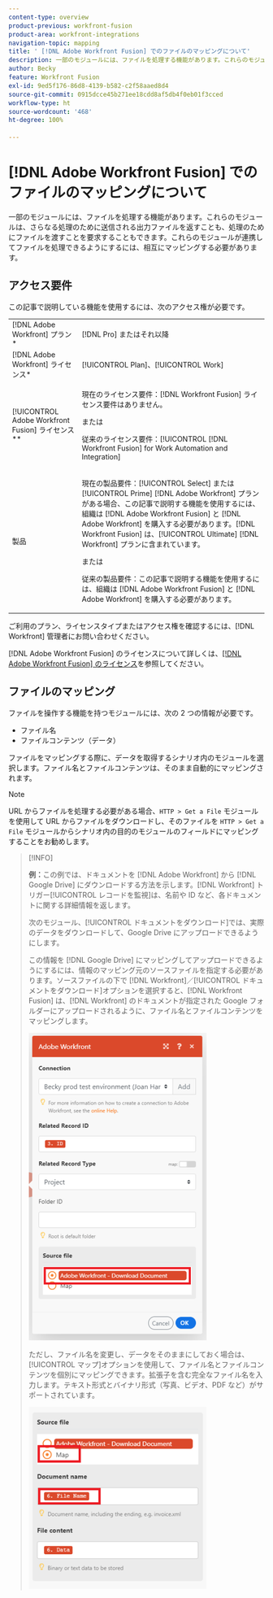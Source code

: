 ```yaml
---
content-type: overview
product-previous: workfront-fusion
product-area: workfront-integrations
navigation-topic: mapping
title: ' [!DNL Adobe Workfront Fusion] でのファイルのマッピングについて'
description: 一部のモジュールには、ファイルを処理する機能があります。これらのモジュールは、さらなる処理のために送信される出力ファイルを返すことも、処理のためにファイルを渡すことを要求することもできます。これらのモジュールが連携してファイルを処理できるようにするには、相互にマッピングする必要があります。
author: Becky
feature: Workfront Fusion
exl-id: 9ed5f176-86d8-4139-b582-c2f58aaed8d4
source-git-commit: 0915dcce45b271ee18cdd8af5db4f0eb01f3cced
workflow-type: ht
source-wordcount: '468'
ht-degree: 100%

---
```


# [!DNL Adobe Workfront Fusion] でのファイルのマッピングについて

一部のモジュールには、ファイルを処理する機能があります。これらのモジュールは、さらなる処理のために送信される出力ファイルを返すことも、処理のためにファイルを渡すことを要求することもできます。これらのモジュールが連携してファイルを処理できるようにするには、相互にマッピングする必要があります。

## アクセス要件

この記事で説明している機能を使用するには、次のアクセス権が必要です。

<table style="table-layout:auto">
 <col> 
 <col> 
 <tbody> 
  <tr> 
    <td role="rowheader">[!DNL Adobe Workfront] プラン*</td> 
   <td> <p>[!DNL Pro] またはそれ以降</p> </td> 
  </tr> 
  <tr data-mc-conditions=""> 
   <td role="rowheader">[!DNL Adobe Workfront] ライセンス*</td> 
   <td> <p>[!UICONTROL Plan]、[!UICONTROL Work]</p> </td> 
  </tr> 
  <tr> 
   <td role="rowheader">[!UICONTROL Adobe Workfront Fusion] ライセンス**</td> 
   <td>
   <p>現在のライセンス要件：[!DNL Workfront Fusion] ライセンス要件はありません。</p>
   <p>または</p>
   <p>従来のライセンス要件：[!UICONTROL [!DNL Workfront Fusion] for Work Automation and Integration] </p>
   </td> 
  </tr> 
  <tr> 
   <td role="rowheader">製品</td> 
   <td>
   <p>現在の製品要件：[!UICONTROL Select] または [!UICONTROL Prime] [!DNL Adobe Workfront] プランがある場合、この記事で説明する機能を使用するには、組織は [!DNL Adobe Workfront Fusion] と [!DNL Adobe Workfront] を購入する必要があります。[!DNL Workfront Fusion] は、[!UICONTROL Ultimate] [!DNL Workfront] プランに含まれています。</p>
   <p>または</p>
   <p>従来の製品要件：この記事で説明する機能を使用するには、組織は [!DNL Adobe Workfront Fusion] と [!DNL Adobe Workfront] を購入する必要があります。</p>
   </td> 
  </tr>  </tbody> 
</table>

ご利用のプラン、ライセンスタイプまたはアクセス権を確認するには、[!DNL Workfront] 管理者にお問い合わせください。

[!DNL Adobe Workfront Fusion] のライセンスについて詳しくは、[[!DNL Adobe Workfront Fusion]  のライセンス](../../workfront-fusion/get-started/license-automation-vs-integration.md)を参照してください。

## ファイルのマッピング

ファイルを操作する機能を持つモジュールには、次の 2 つの情報が必要です。

* ファイル名
* ファイルコンテンツ（データ）

ファイルをマッピングする際に、データを取得するシナリオ内のモジュールを選択します。ファイル名とファイルコンテンツは、そのまま自動的にマッピングされます。

>[!NOTE]
>
>URL からファイルを処理する必要がある場合、`HTTP > Get a File` モジュールを使用して URL からファイルをダウンロードし、そのファイルを `HTTP > Get a File` モジュールからシナリオ内の目的のモジュールのフィールドにマッピングすることをお勧めします。

>[!INFO]
>
>**例：**&#x200B;この例では、ドキュメントを [!DNL Adobe Workfront] から [!DNL Google Drive] にダウンロードする方法を示します。[!DNL Workfront] トリガー[!UICONTROL レコードを監視]は、名前や ID など、各ドキュメントに関する詳細情報を返します。
>
>次のモジュール、[!UICONTROL ドキュメントをダウンロード]では、実際のデータをダウンロードして、Google Drive にアップロードできるようにします。
>
>この情報を [!DNL Google Drive] にマッピングしてアップロードできるようにするには、情報のマッピング元のソースファイルを指定する必要があります。ソースファイルの下で [!DNL Workfront]／[!UICONTROL ドキュメントをダウンロード]オプションを選択すると、[!DNL Workfront Fusion] は、[!DNL Workfront] のドキュメントが指定された Google フォルダーにアップロードされるように、ファイル名とファイルコンテンツをマッピングします。
>
>![](assets/wf-download-document-350x605.png)
>
>ただし、ファイル名を変更し、データをそのままにしておく場合は、[!UICONTROL マップ]オプションを使用して、ファイル名とファイルコンテンツを個別にマッピングできます。拡張子を含む完全なファイル名を入力します。テキスト形式とバイナリ形式（写真、ビデオ、PDF など）がサポートされています。
>
>![](assets/use-the-map-option-350x358.png)
